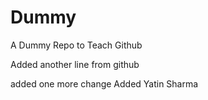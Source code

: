 # Dummy
A Dummy Repo to Teach Github

Added another line from github


added one more change
Added Yatin Sharma
